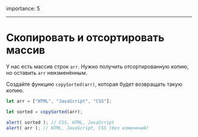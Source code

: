 importance: 5

---

# Скопировать и отсортировать массив

У нас есть массив строк `arr`. Нужно получить отсортированную копию, но оставить `arr` неизменённым.

Создайте функцию `copySorted(arr)`, которая будет возвращать такую копию.

```js
let arr = ["HTML", "JavaScript", "CSS"];

let sorted = copySorted(arr);

alert( sorted ); // CSS, HTML, JavaScript
alert( arr ); // HTML, JavaScript, CSS (без изменений)
```
